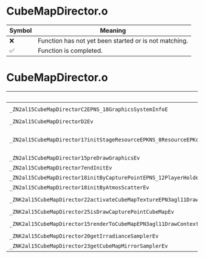 # CubeMapDirector.o
| Symbol | Meaning 
| ------------- | ------------- 
| :x: | Function has not yet been started or is not matching. 
| :white_check_mark: | Function is completed. 


# CubeMapDirector.o
| Symbol (Demangled) | Symbol (Mangled) | Decompiled? |
| ------------- |  ------------- | ------------- |
| `_ZN2al15CubeMapDirectorC2EPNS_18GraphicsSystemInfoE` | `al::CubeMapDirector::CubeMapDirector(al::GraphicsSystemInfo *)` | :white_check_mark: |
| `_ZN2al15CubeMapDirectorD2Ev` | `al::CubeMapDirector::~CubeMapDirector()` | :white_check_mark: |
| `_ZN2al15CubeMapDirector17initStageResourceEPKNS_8ResourceEPKcS5_PKNS_15AreaObjDirectorEPKNS_15ExecuteDirectorEPNS_15SceneCameraInfoEPNS_12EffectSystemEPNS_11SkyDirectorE` | `al::CubeMapDirector::initStageResource(al::Resource const*,char const*,char const*,al::AreaObjDirector const*,al::ExecuteDirector const*,al::SceneCameraInfo *,al::EffectSystem *,al::SkyDirector *)` | :white_check_mark: |
| `_ZN2al15CubeMapDirector15preDrawGraphicsEv` | `al::CubeMapDirector::preDrawGraphics(void)` | :white_check_mark: |
| `_ZN2al15CubeMapDirector7endInitEv` | `al::CubeMapDirector::endInit(void)` | :white_check_mark: |
| `_ZN2al15CubeMapDirector18initByCapturePointEPNS_12PlayerHolderE` | `al::CubeMapDirector::initByCapturePoint(al::PlayerHolder *)` | :white_check_mark: |
| `_ZN2al15CubeMapDirector18initByAtmosScatterEv` | `al::CubeMapDirector::initByAtmosScatter(void)` | :white_check_mark: |
| `_ZNK2al15CubeMapDirector22activateCubeMapTextureEPN3agl11DrawContextEib` | `al::CubeMapDirector::activateCubeMapTexture(agl::DrawContext *,int,bool)const` | :white_check_mark: |
| `_ZNK2al15CubeMapDirector25isDrawCapturePointCubeMapEv` | `al::CubeMapDirector::isDrawCapturePointCubeMap(void)const` | :white_check_mark: |
| `_ZNK2al15CubeMapDirector15renderToCubeMapEPN3agl11DrawContextE` | `al::CubeMapDirector::renderToCubeMap(agl::DrawContext *)const` | :white_check_mark: |
| `_ZNK2al15CubeMapDirector20getIrradianceSamplerEv` | `al::CubeMapDirector::getIrradianceSampler(void)const` | :white_check_mark: |
| `_ZNK2al15CubeMapDirector23getCubeMapMirrorSamplerEv` | `al::CubeMapDirector::getCubeMapMirrorSampler(void)const` | :white_check_mark: |

